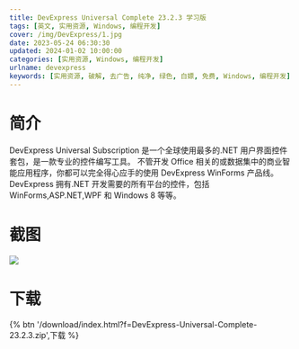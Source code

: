 ```yaml
---
title: DevExpress Universal Complete 23.2.3 学习版
tags: [英文, 实用资源, Windows, 编程开发]
cover: /img/DevExpress/1.jpg
date: 2023-05-24 06:30:30
updated: 2024-01-02 10:00:00
categories: [实用资源, Windows, 编程开发]
urlname: devexpress
keywords: [实用资源, 破解, 去广告, 纯净, 绿色, 白嫖, 免费, Windows, 编程开发]
---
```


# 简介

DevExpress Universal Subscription 是一个全球使用最多的.NET 用户界面控件套包，是一款专业的控件编写工具。 不管开发 Office 相关的或数据集中的商业智能应用程序，你都可以完全得心应手的使用 DevExpress WinForms 产品线。 DevExpress 拥有.NET 开发需要的所有平台的控件，包括 WinForms,ASP.NET,WPF 和 Windows 8 等等。

# 截图

![](/img/DevExpress/2.png)

# 下载

{% btn '/download/index.html?f=DevExpress-Universal-Complete-23.2.3.zip',下载 %}
